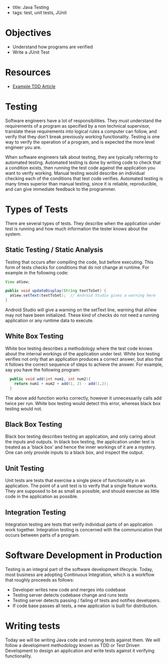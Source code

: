 - title: Java Testing
- tags: test, unit tests, JUnit

# Objectives
- Understand how programs are verified
- Write a JUnit Test

# Resources
- [Example TDD Article](https://technologyconversations.com/2013/12/20/test-driven-development-tdd-example-walkthrough/)

# Testing
Software engineers have a lot of responsibilities. They must understand the requirements of a program as specified by a non technical supervisor, translate these requirements into logical rules a computer can follow, and verify that they don't break previously working functionality. Testing is one way to verify the operation of a program, and is expected the more level engineer you are.

When software engineers talk about testing, they are typically referring to automated testing. Automated testing is done by writing code to check that a condition exists, then running the test code against the application you want to verify working. Manual testing would describe an individual checking each of the conditions that test code verifies. Automated testing is many times superior than manual testing, since it is reliable, reproducible, and can give immediate feedback to the programmer.

# Types of Tests
There are several types of tests. They describe when the application under test is running and how much information the tester knows about the system.

## Static Testing / Static Analysis
Testing that occurs after compiling the code, but before executing. This form of tests checks for conditions that do not change at runtime. For example in the following code:

```java
View aView;

public void updateDisplay(String textToSet) {
  aView.setText(textToSet);  // Android Studio gives a warning here
}
```

Android Studio will give a warning on the setText line, warning that aView may not have been initialized. These kind of checks do not need a running application or any runtime data to execute.

## White Box Testing
White box testing describes a methodology where the test code knows about the internal workings of the application under test. White box testing verifies not only that an application produces a correct answer, but also that it follows the correct sequence of steps to achieve the answer. For example, say you have the following program:

```java
  public void add(int num1, int num2){
    return num1 + num2 + add(1, 2) - add(1,2);
  }
```

The above add function works correctly, however it unnecessarily calls add twice per run. White box testing would detect this error, whereas black box testing would not.

## Black Box Testing
Black box testing describes testing an application, and only caring about the inputs and outputs. In black box testing, the application under test is treated as a 'black box' and hence the inner workings of it are a mystery. One can only provide inputs to a black box, and inspect the output.

## Unit Testing
Unit tests are tests that exercise a single piece of functionality in an application. The point of a unit test is to verify that a single feature works. They are supposed to be as small as possible, and should exercise as little code in the application as possible.

## Integration Testing
Integration testing are tests that verify individual parts of an application work together. Integration testing is concerned with the communication that occurs between parts of a program.

# Software Development in Production
Testing is an integral part of the software development lifecycle. Today, most business are adopting Continuous Integration, which is a workflow that roughly proceeds as follows:

- Developer writes new code and merges into codebase
- Testing server detects codebase change and runs tests
- Testing server detects passing / failing of tests and notifies developers.
- If code base passes all tests, a new application is built for distribution. 

# Writing tests
Today we will be writing Java code and running tests against them. We will follow a development methodology known as TDD or Test Driven Development to design an application and write tests against it verifying functionality.
